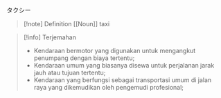 タクシー

>[!note] Definition
>[[Noun]]
> taxi

>[!info] Terjemahan
>- Kendaraan bermotor yang digunakan untuk mengangkut penumpang dengan biaya tertentu;  
>- Kendaraan umum yang biasanya disewa untuk perjalanan jarak jauh atau tujuan tertentu;  
>- Kendaraan yang berfungsi sebagai transportasi umum di jalan raya yang dikemudikan oleh pengemudi profesional;


